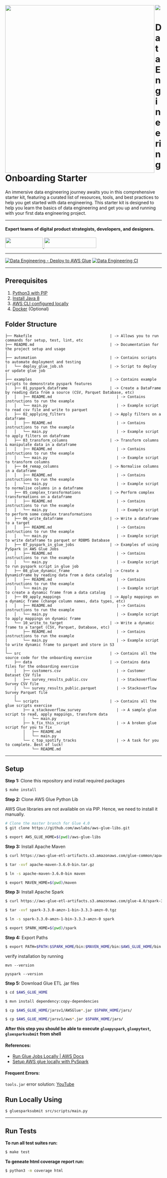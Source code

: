 <img align="left" src="https://github.com/wednesday-solutions/Data-Engineering-Onboarding-Starter/assets/105773536/5acdca39-663f-45bb-8f0c-45677a1cedeb" width="480" height="540" />

<div>
  <a href="https://www.wednesday.is?utm_source=gthb&utm_medium=repo&utm_campaign=react-template" align="left" style="margin-left: 0;">
    <img src="https://uploads-ssl.webflow.com/5ee36ce1473112550f1e1739/5f5879492fafecdb3e5b0e75_wednesday_logo.svg">
  </a>
  <p>
    <h1 align="left">Data Engineering Onboarding Starter
    </h1>
  </p>

  <p>
An immersive data engineering journey awaits you in this comprehensive starter kit, featuring a curated list of resources, tools, and best practices to help you get started with data engineering. This starter kit is designed to help you learn the basics of data engineering and get you up and running with your first data engineering project.
  </p>

---

  <p>
    <h4>
      Expert teams of digital product strategists, developers, and designers.
    </h4>
  </p>

  <div>
    <a href="https://www.wednesday.is/contact-us?utm_source=gthb&utm_medium=repo&utm_campaign=serverless" target="_blank">
      <img src="https://uploads-ssl.webflow.com/5ee36ce1473112550f1e1739/5f6ae88b9005f9ed382fb2a5_button_get_in_touch.svg" width="121" height="34">
    </a>
    <a href="https://github.com/wednesday-solutions/" target="_blank">
      <img src="https://uploads-ssl.webflow.com/5ee36ce1473112550f1e1739/5f6ae88bb1958c3253756c39_button_follow_on_github.svg" width="168" height="34">
    </a>
  </div>

---

[![Data Engineering - Deploy to AWS Glue](https://github.com/wednesday-solutions/data-engg/actions/workflows/cd.yml/badge.svg)](https://github.com/wednesday-solutions/data-engg/actions/workflows/cd.yml) [![Data Engineering CI](https://github.com/wednesday-solutions/data-engg/actions/workflows/ci.yml/badge.svg)](https://github.com/wednesday-solutions/data-engg/actions/workflows/ci.yml)

---

## Prerequisites

1. [Python3 with PIP](https://www.python.org/downloads/)
2. [Install Java 8](https://www.oracle.com/in/java/technologies/downloads/#java8-mac)
3. [AWS CLI configured locally](https://docs.aws.amazon.com/cli/latest/userguide/cli-configure-quickstart.html)
4. [Docker](https://docs.docker.com/desktop/install/mac-install/) (Optional)

## Folder Structure

```
├── Makefile                                   | -> Allows you to run commands for setup, test, lint, etc
├── README.md                                  | -> Documentation for the project setup and usage
│
├── automation                                 | -> Contains scripts to automate deployment and testing
│   └── deploy_glue_job.sh                     | -> Script to deploy or update glue job
│
├── examples                                   | -> Contains example scripts to demonstrate pyspark features
│   ├── 01_pyspark_dataframe                   | -> Create a DataFrame by reading data from a source (CSV, Parquet Database, etc)
│   │   ├── README.md                             | -> Contains instructions to run the example
│   │   └── main.py                               | -> Example script to read csv file and write to parquet
│   ├── 02_applying_filters                    | -> Apply filters on a dataframe
│   │   ├── README.md                             | -> Contains instructions to run the example
│   │   └── main.py                               | -> Example script to apply filters on dataframe
│   ├── 03_transform_columns                   | -> Transform columns & manipulate data in a dataframe
│   │   ├── README.md                             | -> Contains instructions to run the example
│   │   └── main.py                               | -> Example script to transform columns
│   ├── 04_remap_columns                       | -> Normalise columns in a dataframe
│   │   ├── README.md                             | -> Contains instructions to run the example
│   │   └── main.py                               | -> Example script to normalise columns in a dataframe
│   ├── 05_complex_transformations             | -> Perform complex transformations on a dataframe
│   │   ├── README.md                             | -> Contains instructions to run the example
│   │   └── main.py                               | -> Example script to perform some complex transformations
│   ├── 06_write_dataframe                     | -> Write a dataframe to a target
│   │   ├── README.md                             | -> Contains instructions to run the example
│   │   └── main.py                               | -> Example script to write dataframe to parquet or RDBMS Database
│   ├── 07_pyspark_in_glue_jobs                | -> Examples of using PySpark in AWS Glue Jobs
│   │   ├── README.md                             | -> Contains instructions to run the example
│   │   └── main.py                               | -> Example script to run pyspark script in glue job
│   ├── 08_glue_dynamic_frame                  | -> Create a DynamicFrame by reading data from a data catalog
│   │   ├── README.md                             | -> Contains instructions to run the example
│   │   └── main.py                               | -> Example script to create a dynamic frame from a data catalog
│   ├── 09_apply_mappings                      | -> Apply mappings on a dynamic frame (change column names, data types, etc)
│   │   ├── README.md                             | -> Contains instructions to run the example
│   │   └── main.py                               | -> Example script to apply mappings on dynamic frame
│   └── 10_write_to_target                     | -> Write a dynamic frame to a target (CSV, Parquet, Database, etc)
│       ├── README.md                             | -> Contains instructions to run the example
│       └── main.py                               | -> Example script to write dynamic frame to parquet and store in S3
│
└── src                                        | -> Contains all the source code for the onboarding exercise
    ├── data                                   | -> Contains data files for the onboarding exercise
    │   ├── customers.csv                         | -> Customer Dataset CSV file
    │   ├── survey_results_public.csv             | -> Stackoverflow Survey CSV file
    │   └── survey_results_public.parquet         | -> Stackoverflow Survey Parquet file
    │
    └── scripts                                | -> Contains all the glue scripts exercise
        ├── a_stackoverflow_survey                | -> A sample glue script to read, apply mappings, transform data
        │   └── main.py
        ├── b_fix_this_script                     | -> A broken glue script for you to fix
        │   ├── README.md
        │   └── main.py
        └── c_top_spotify_tracks                  | -> A task for you to complete. Best of luck!
            └── README.md

```

---

## Setup

**Step 1:** Clone this repository and install required packages

```bash
$ make install
```

**Step 2:** Clone AWS Glue Python Lib

AWS Glue libraries are not available on via PIP. Hence, we need to install it manually.

```bash
# Clone the master branch for Glue 4.0
$ git clone https://github.com/awslabs/aws-glue-libs.git

$ export AWS_GLUE_HOME=$(pwd)/aws-glue-libs
```

**Step 3:** Install Apache Maven

```bash
$ curl https://aws-glue-etl-artifacts.s3.amazonaws.com/glue-common/apache-maven-3.6.0-bin.tar.gz -o apache-maven-3.6.0-bin.tar.gz

$ tar -xvf apache-maven-3.6.0-bin.tar.gz

$ ln -s apache-maven-3.6.0-bin maven

$ export MAVEN_HOME=$(pwd)/maven
```

**Step 3:** Install Apache Spark

```bash
$ curl https://aws-glue-etl-artifacts.s3.amazonaws.com/glue-4.0/spark-3.3.0-amzn-1-bin-3.3.3-amzn-0.tgz -o spark-3.3.0-amzn-1-bin-3.3.3-amzn-0.tgz

$ tar -xvf spark-3.3.0-amzn-1-bin-3.3.3-amzn-0.tgz

$ ln -s spark-3.3.0-amzn-1-bin-3.3.3-amzn-0 spark

$ export SPARK_HOME=$(pwd)/spark
```

**Step 4:** Export Paths

```bash
$ export PATH=$PATH:$SPARK_HOME/bin:$MAVEN_HOME/bin:$AWS_GLUE_HOME/bin
```

verify installation by running

`mvn --version`

`pyspark --version`

**Step 5:** Download Glue ETL .jar files

```bash
$ cd $AWS_GLUE_HOME

$ mvn install dependency:copy-dependencies

$ cp $AWS_GLUE_HOME/jarsv1/AWSGlue*.jar $SPARK_HOME/jars/

$ cp $AWS_GLUE_HOME/jarsv1/aws*.jar $SPARK_HOME/jars/
```

**After this step you should be able to execute**
**`gluepyspark`, `gluepytest`, `gluesparksubmit`**
**from shell**

#### References:

- [Run Glue Jobs Locally | AWS Docs](https://docs.aws.amazon.com/glue/latest/dg/aws-glue-programming-etl-libraries.html)
- [Setup AWS glue locally with PySpark](https://medium.com/@divs.sheth/setup-aws-glue-locally-using-pycharm-ce-visual-studio-code-d948e5cf1b59)

#### Frequent Errors:

`tools.jar` error
solution: [YouTube](https://www.youtube.com/watch?v=W8gsavSbOcw&ab_channel=JustAnotherDangHowToChannel)

## Run Locally Using

```
$ gluesparksubmit src/scripts/main.py
```

---

## Run Tests

**To run all test suites run:**

```bash
$ make test
```

**To geneate html coverage report run:**

```bash
$ python3 -m coverage html
```
